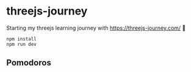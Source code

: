 # threejs-journey

Starting my threejs learning journey with https://threejs-journey.com/ 🎉 


```
npm install
npm run dev
```
## Pomodoros

